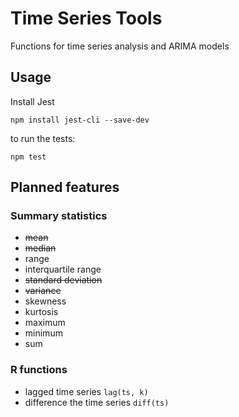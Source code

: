 Time Series Tools
=================

Functions for time series analysis and ARIMA models

## Usage

Install Jest

```
npm install jest-cli --save-dev
```

to run the tests:
```
npm test
```

## Planned features

### Summary statistics
* ~~mean~~
* ~~median~~
* range
* interquartile range
* ~~standard deviation~~
* ~~variance~~
* skewness
* kurtosis
* maximum
* minimum
* sum

### R functions
* lagged time series `lag(ts, k)`
* difference the time series `diff(ts)`